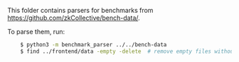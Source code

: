 This folder contains parsers for benchmarks from https://github.com/zkCollective/bench-data/.

To parse them, run:

```bash
    $ python3 -m benchmark_parser ../../bench-data
    $ find ../frontend/data -empty -delete  # remove empty files without benchmarks
```
